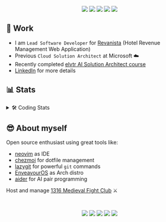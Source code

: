 <p align="center">
    <a href="https://app.pluralsight.com/profile/abiencourt"><img src="https://img.shields.io/badge/Pluralsight-black?style=for-the-badge&logo=pluralsight" /></a>
    <a href="https://www.linkedin.com/in/adrien-biencourt/"><img src="https://img.shields.io/badge/LinkedIn-0A66C2?&style=for-the-badge&logo=linkedin" /></a>
    <a href="https://crowdin.com/profile/abiencourt"><img src="https://img.shields.io/badge/Crowdin-30660f?style=for-the-badge&logo=crowdin" /></a>
    <a href="https://aur.archlinux.org/account/abiencourt"><img src="https://img.shields.io/badge/AUR-1793D1?&style=for-the-badge&logo=archlinux&logoColor=white" /></a>
    <a href="https://codeium.com/profile/abiencourt"><img src="https://img.shields.io/badge/Codeium-049D8E?&style=for-the-badge&logo=codeium&logoColor=white" /></a>
</p>

## 💼 Work

- I am `Lead Software Developer` for [Revanista](https://www.revanista.com/) (Hotel Revenue Management Web Application)
- Previous `Cloud Solution Architect` at Microsoft ☁️
- Recently completed [elvtr AI Solution Architect course](https://uk.elvtr.com/course/ai-solutions-architecture)
- [LinkedIn](https://www.linkedin.com/in/adrien-biencourt/) for more details

## 📊 Stats

<details>
  <summary>🛠️ Coding Stats</summary>
  <br />
  <a href="https://wakapi.dev/">
    <img
      src="https://wakapi.dev/api/badge/abiencourt/abiencourt/interval:30_days?label=last%2030d"
    />
  </a>
  <a href="https://codeium.com/profile/abiencourt">
    <img
      src="https://codeium.com/badges/user/abiencourt/autocomplete"
      alt="autocomplete"
    />
  </a>
  <br />
  <a href="https://wakapi.dev/">
    <img
      src="https://github-readme-stats.vercel.app/api/wakatime?username=abiencourt&api_domain=wakapi.dev&bg_color=1A202C&title_color=2F855A&icon_color=2F855A&text_color=ffffff&custom_title=Wakapi%20Week%20Stats&layout=compact"
    />
  </a>
</details>

## 😎 About myself

Open source enthusiast using great tools like:

- [neovim](https://neovim.io/) as IDE
- [chezmoi](https://www.chezmoi.io/) for dotfile management
- [lazygit](https://github.com/jesseduffield/lazygit) for powerful `git` commands
- [EnveavourOS](https://endeavouros.com/) as Arch distro
- [aider](https://aider.chat/) for AI pair programming

Host and manage [1316 Medieval Fight Club](https://1316.ie) ⚔️

<br />

<p align="center">
    <a href="https://github.com/abiencourt/nvim"><img src="https://img.shields.io/badge/Neovim-black?&style=for-the-badge&logo=neovim" /></a>
    <img src="https://img.shields.io/badge/typescript%20-%23007ACC.svg?&style=for-the-badge&logo=typescript&logoColor=white" />
    <img src="https://img.shields.io/badge/react%20-%2361DAFB.svg?&style=for-the-badge&logo=react&logoColor=black" />
    <img src="https://img.shields.io/badge/angular%20-%23DD0031.svg?&style=for-the-badge&logo=angular&logoColor=black" />
    <img src="https://img.shields.io/badge/aws%20-%23FF9900.svg?&style=for-the-badge&logo=amazonwebservices&logoColor=black" />
</p>
